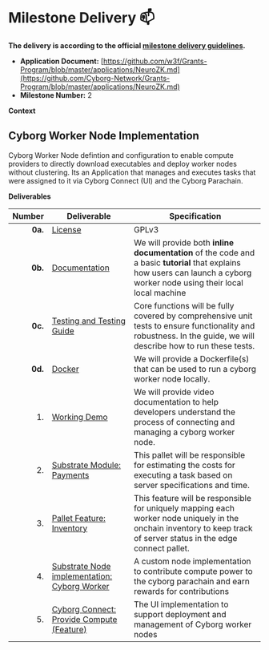# Milestone Delivery :mailbox:

**The delivery is according to the official [milestone delivery guidelines](https://github.com/w3f/Grants-Program/blob/master/docs/Support%20Docs/milestone-deliverables-guidelines.md).**  

* **Application Document:** [https://github.com/w3f/Grants-Program/blob/master/applications/NeuroZK.md](https://github.com/Cyborg-Network/Grants-Program/blob/master/applications/NeuroZK.md)
* **Milestone Number:** 2

**Context**

## Cyborg Worker Node Implementation

Cyborg Worker Node defintion and configuration to enable compute providers to directly download executables and deploy worker nodes without clustering. Its an Application that manages and executes tasks that were assigned to it via Cyborg Connect (UI) and the Cyborg Parachain.


**Deliverables** 

| Number | Deliverable | Specification |
| -----: | ----------- | ------------- |
| **0a.** | [License](https://github.com/Cyborg-Network/cyborg-parachain/blob/master/LICENSE) | GPLv3 |
| **0b.** | [Documentation](https://github.com/Cyborg-Network/cyborg-parachain/blob/master/Local%20Testing%20NeuroZK_Milestone2.md) | We will provide both **inline documentation** of the code and a basic **tutorial** that explains how users can launch a cyborg worker node using their local local machine|
| **0c.** | [Testing and Testing Guide](https://github.com/Cyborg-Network/cyborg-parachain/blob/master/Local%20Testing%20NeuroZK_Milestone2.md) | Core functions will be fully covered by comprehensive unit tests to ensure functionality and robustness. In the guide, we will describe how to run these tests. |
| **0d.** | [Docker](https://github.com/Cyborg-Network/cyborg-parachain/blob/master/Dockerfile) | We will provide a Dockerfile(s) that can be used to run a cyborg worker node locally. |
| 1. | [Working Demo](https://drive.google.com/file/d/1CH4jOeUVysjtjtjeJ0kl8g_2Wa3zHAjx/view) | We will provide video documentation to help developers understand the process of connecting and managing a cyborg worker node.|
| 2. | [Substrate Module: Payments](https://github.com/Cyborg-Network/cyborg-parachain/blob/master/pallets/payment/README.md) | This pallet will be responsible for estimating the costs for executing a task based on server specifications and time. |
| 3. | [Pallet Feature: Inventory](https://github.com/Cyborg-Network/cyborg-parachain/blob/master/pallets/edge-connect/README.md) | This feature will be responsible for uniquely mapping each worker node uniquely in the onchain inventory to keep track of server status in the edge connect pallet. |
| 4. | [Substrate Node implementation: Cyborg Worker](https://github.com/Cyborg-Network/Cyborg-worker-node) | A custom node implementation to contribute compute power to the cyborg parachain and earn rewards for contributions|
| 5. | [Cyborg Connect: Provide Compute (Feature)](https://github.com/Cyborg-Network/cyborg-connect)  | The UI implementation to support deployment and management of Cyborg worker nodes|
